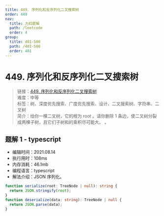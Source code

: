 ```yaml
---
title: 449. 序列化和反序列化二叉搜索树
order: 449
nav:
  title: 力扣题解
  path: /leetcode
  order: 4
group:
  title: 401-500
  path: /401-500
  order: 401
---
```


# 449. 序列化和反序列化二叉搜索树

> 链接：[449. 序列化和反序列化二叉搜索树](https://leetcode-cn.com/problems/serialize-and-deserialize-bst/)  
> 难度：中等  
> 标签：树、深度优先搜索、广度优先搜索、设计、二叉搜索树、字符串、二叉树  
> 简介：给你一棵二叉树，它的根为 root 。请你删除 1 条边，使二叉树分裂成两棵子树，且它们子树和的乘积尽可能大。 。

## 题解 1 - typescript

- 编辑时间：2021.08.14
- 执行用时：108ms
- 内存消耗：46.1mb
- 编程语言：typescript
- 解法介绍：JSON 序列化。

```typescript
function serialize(root: TreeNode | null): string {
  return JSON.stringify(root);
}
function deserialize(data: string): TreeNode | null {
  return JSON.parse(data);
}
```
